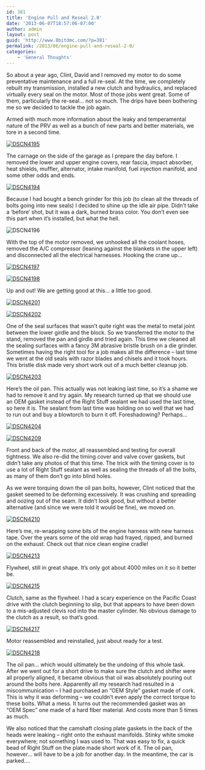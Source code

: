 ```yaml
---
id: 381
title: 'Engine Pull and Reseal 2.0'
date: '2013-06-07T18:57:06-07:00'
author: admin
layout: post
guid: 'http://www.8bitdmc.com/?p=381'
permalink: /2013/06/engine-pull-and-reseal-2-0/
categories:
    - 'General Thoughts'
---
```


So about a year ago, Clint, David and I removed my motor to do some preventative maintenance and a full re-seal. At the time, we completely rebuilt my transmission, installed a new clutch and hydraulics, and replaced virtually every seal on the motor. Most of those jobs went great. Some of them, particularly the re-seal… not so much. The drips have been bothering me so we decided to tackle the job again.

Armed with much more information about the leaky and temperamental nature of the PRV as well as a bunch of new parts and better materials, we tore in a second time.

[![DSCN4195](../../../assets/images2013/06/DSCN4195-300x224.jpg)](../../../assets/images2013/06/DSCN4195.jpg)

The carnage on the side of the garage as I prepare the day before. I removed the lower and upper engine covers, rear fascia, impact absorber, heat shields, muffler, alternator, intake manifold, fuel injection manifold, and some other odds and ends.

[![DSCN4194](../../../assets/images2013/06/DSCN4194-300x224.jpg)](../../../assets/images2013/06/DSCN4194.jpg)

Because I had bought a bench grinder for this job (to clean all the threads of bolts going into new seals) I decided to shine up the idle air pipe. Didn’t take a ‘before’ shot, but it was a dark, burned brass color. You don’t even see this part when it’s installed, but what the hell.

![DSCN4196](../../../assets/images2013/06/DSCN4196-300x224.jpg)

With the top of the motor removed, we unhooked all the coolant hoses, removed the A/C compressor (leaning against the blankets in the upper left) and disconnected all the electrical harnesses. Hooking the crane up…

[![DSCN4197](../../../assets/images2013/06/DSCN4197-300x224.jpg)](../../../assets/images2013/06/DSCN4197.jpg)

[![DSCN4198](../../../assets/images2013/06/DSCN4198-300x224.jpg)](../../../assets/images2013/06/DSCN4198.jpg)

Up and out! We are getting good at this… a little too good.

[![DSCN4201](../../../assets/images2013/06/DSCN4201-300x224.jpg)](../../../assets/images2013/06/DSCN4201.jpg)

[![DSCN4202](../../../assets/images2013/06/DSCN4202-300x224.jpg)](../../../assets/images2013/06/DSCN4202.jpg)

One of the seal surfaces that wasn’t quite right was the metal to metal joint between the lower girdle and the block. So we transferred the motor to the stand, removed the pan and girdle and tried again. This time we cleaned all the sealing surfaces with a fancy 3M abrasive bristle brush on a die grinder. Sometimes having the right tool for a job makes all the difference – last time we went at the old seals with razor blades and chisels and it took hours. This bristle disk made very short work out of a much better cleanup job.

[![DSCN4203](../../../assets/images2013/06/DSCN4203-300x224.jpg)](../../../assets/images2013/06/DSCN4203.jpg)

Here’s the oil pan. This actually was not leaking last time, so it’s a shame we had to remove it and try again. My research turned up that we should use an OEM gasket instead of the Right Stuff sealant we had used the last time, so here it is. The sealant from last time was holding on so well that we had to run out and buy a blowtorch to burn it off. Foreshadowing? Perhaps…

[![DSCN4204](../../../assets/images2013/06/DSCN4204-300x224.jpg)](../../../assets/images2013/06/DSCN4204.jpg)

[![DSCN4209](../../../assets/images2013/06/DSCN4209-300x224.jpg)](../../../assets/images2013/06/DSCN4209.jpg)

Front and back of the motor, all reassembled and testing for overall tightness. We also re-did the timing cover and valve cover gaskets, but didn’t take any photos of that this time. The trick with the timing cover is to use a lot of Right Stuff sealant as well as sealing the threads of all the bolts, as many of them don’t go into blind holes.

As we were torquing down the oil pan bolts, however, Clint noticed that the gasket seemed to be deforming excessively. It was crushing and spreading and oozing out of the seam. It didn’t look good, but without a better alternative (and since we were told it would be fine), we moved on.

[![DSCN4210](../../../assets/images2013/06/DSCN4210-300x224.jpg)](../../../assets/images2013/06/DSCN4210.jpg)

Here’s me, re-wrapping some bits of the engine harness with new harness tape. Over the years some of the old wrap had frayed, ripped, and burned on the exhaust. Check out that nice clean engine cradle!

[![DSCN4213](../../../assets/images2013/06/DSCN4213-300x224.jpg)](../../../assets/images2013/06/DSCN4213.jpg)

Flywheel, still in great shape. It’s only got about 4000 miles on it so it better be.

[![DSCN4215](../../../assets/images2013/06/DSCN4215-300x224.jpg)](../../../assets/images2013/06/DSCN4215.jpg)

Clutch, same as the flywheel. I had a scary experience on the Pacific Coast drive with the clutch beginning to slip, but that appears to have been down to a mis-adjusted clevis rod into the master cylinder. No obvious damage to the clutch as a result, so that’s good.

[![DSCN4217](../../../assets/images2013/06/DSCN4217-300x224.jpg)](../../../assets/images2013/06/DSCN4217.jpg)

Motor reassembled and reinstalled, just about ready for a test.

[![DSCN4218](../../../assets/images2013/06/DSCN4218-300x224.jpg)](../../../assets/images2013/06/DSCN4218.jpg)

The oil pan… which would ultimately be the undoing of this whole task. After we went out for a short drive to make sure the clutch and shifter were all properly aligned, it became obvious that oil was absolutely pouring out around the bolts here. Apparently all my research had resulted in a miscommunication – I had purchased an “OEM Style” gasket made of cork. This is why it was deforming – we couldn’t even apply the correct torque to these bolts. What a mess. It turns out the recommended gasket was an “OEM Spec” one made of a hard fiber material. And costs more than 5 times as much.

We also noticed that the camshaft closing plate gaskets in the back of the heads were leaking – right onto the exhaust manifolds. Stinky white smoke everywhere; not something I was used to. That was easy to fix, a quick bead of Right Stuff on the plate made short work of it. The oil pan, however… will have to be a job for another day. In the meantime, the car is parked….